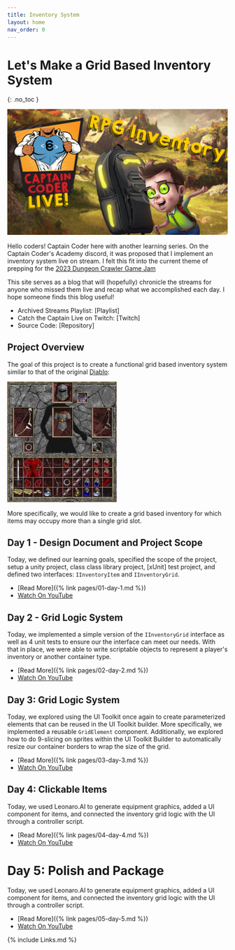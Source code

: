 ```yaml
---
title: Inventory System
layout: home
nav_order: 0
---
```


# Let's Make a Grid Based Inventory System
{: .no_toc }

![Inventory System](imgs/Inventory.png)

Hello coders! Captain Coder here with another learning series. On the Captain
Coder's Academy discord, it was proposed that I implement an inventory system
live on stream. I felt this fit into the current theme of prepping for the [2023
Dungeon Crawler Game Jam](https://itch.io/jam/dcjam2023) 

This site serves as a blog that will (hopefully) chronicle the streams for
anyone who missed them live and recap what we accomplished each day. I
hope someone finds this blog useful!

* Archived Streams Playlist: [Playlist]
* Catch the Captain Live on Twitch: [Twitch]
* Source Code: [Repository]

## Project Overview

The goal of this project is to create a functional grid based inventory system
similar to that of the original
[Diablo](https://en.wikipedia.org/wiki/Diablo_(video_game)):

![Diablo Inventory](imgs/diablo_inventory.webp)

More specifically, we would like to create a grid based inventory for which
items may occupy more than a single grid slot.

## Day 1 - Design Document and Project Scope

Today, we defined our learning goals, specified the scope of the project, setup
a unity project, class class library project, [xUnit] test project, and defined
two interfaces: `IInventoryItem` and `IInventoryGrid`.

* [Read More]({% link pages/01-day-1.md %})
* [Watch On YouTube](https://youtube.com/live/uRBIHAHNVMw?feature=share)

## Day 2 - Grid Logic System

Today, we implemented a simple version of the `IInventoryGrid` interface as well
as 4 unit tests to ensure our the interface can meet our needs. With that in
place, we were able to write scriptable objects to represent a player's
inventory or another container type.

* [Read More]({% link pages/02-day-2.md %})
* [Watch On YouTube](https://youtube.com/live/RL9k7JHkCGU?feature=share)

## Day 3: Grid Logic System

Today, we explored using the UI Toolkit once again to create parameterized
elements that can be reused in the UI Toolkit builder. More specifically, we
implemented a reusable `GridElement` component. Additionally, we explored how to
do 9-slicing on sprites within the UI Toolkit Builder to automatically resize 
our container borders to wrap the size of the grid.

* [Read More]({% link pages/03-day-3.md %})
* [Watch On YouTube](https://youtube.com/live/N9I2VYcUbsU?feature=share)

## Day 4: Clickable Items

Today, we used Leonaro.AI to generate equipment graphics, added a UI component
for items, and connected the inventory grid logic with the UI through a
controller script.

* [Read More]({% link pages/04-day-4.md %})
* [Watch On YouTube](https://www.youtube.com/watch?v=kMufcKTnmTQ)

# Day 5: Polish and Package

Today, we used Leonaro.AI to generate equipment graphics, added a UI component
for items, and connected the inventory grid logic with the UI through a
controller script.

* [Read More]({% link pages/05-day-5.md %})
* [Watch On YouTube](https://www.youtube.com/watch?v=kMufcKTnmTQ)

{% include Links.md %}